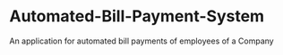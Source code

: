 # Automated-Bill-Payment-System
An application for automated bill payments of employees of a Company
